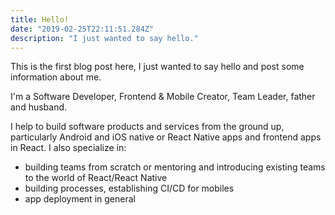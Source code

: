 ```yaml
---
title: Hello!
date: "2019-02-25T22:11:51.284Z"
description: "I just wanted to say hello."
---
```


This is the first blog post here, I just wanted to say hello and post some information about me.

I'm a Software Developer, Frontend & Mobile Creator, Team Leader, father and husband.

I help to build software products and services from the ground up, particularly Android and iOS native or React Native apps and frontend apps in React. I also specialize in:

- building teams from scratch or mentoring and introducing existing teams to the world of React/React Native
- building processes, establishing CI/CD for mobiles
- app deployment in general

